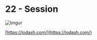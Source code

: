 # 22 - Session

![Imgur](https://i.imgur.com/znNT7Pq.png) 
  
[https://lodash.com/](https://lodash.com/)


